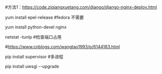 \#方法1：<https://code.ziqiangxuetang.com/django/django-nginx-deploy.html>



yum install epel-release #fedora 不需要

 yum install python-devel nginx





netstat -tunlp #检查端口占用

\#<https://www.cnblogs.com/wangtao1993/p/6144183.html>



pip install supervisor #多进程



pip install uwsgi --upgrade